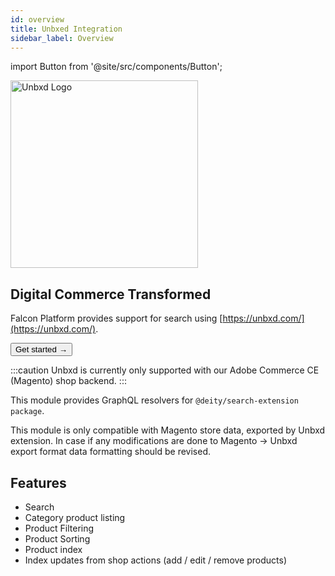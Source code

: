 ```yaml
---
id: overview
title: Unbxed Integration
sidebar_label: Overview
---
```


import Button from '@site/src/components/Button';


<a href="https://www.unbxd.com/" rel="noreferrer noopener" target="_blank" aria-label="visit the Unbxd site" className="brighten">
  <img src="/docs/img/docs/platform/unbxd-logo.svg" alt="Unbxd Logo" width="300"/>
</a>

## Digital Commerce Transformed

Falcon Platform provides support for search using [https://unbxd.com/](https://unbxd.com/).

<Button variant="contained" size="medium" href="/docs/integrations/unbxd/getting-started">
  Get started →
</Button>
<div className="mb60"></div>

:::caution
Unbxd is currently only supported with our Adobe Commerce CE (Magento) shop backend.
:::

This module provides GraphQL resolvers for `@deity/search-extension package`.

This module is only compatible with Magento store data, exported by Unbxd extension. In case if any modifications are done to Magento -> Unbxd export format data formatting should be revised.

## Features

- Search
- Category product listing
- Product Filtering
- Product Sorting
- Product index
- Index updates from shop actions (add / edit / remove products)
